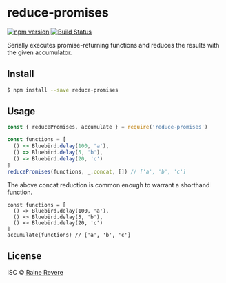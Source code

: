 # reduce-promises
[![npm version](https://img.shields.io/npm/v/reduce-promises.svg)](https://npmjs.org/package/reduce-promises)
[![Build Status](https://travis-ci.org/raineorshine/reduce-promises.svg?branch=master)](https://travis-ci.org/raineorshine/reduce-promises)

Serially executes promise-returning functions and reduces the results with the given accumulator.

## Install

```sh
$ npm install --save reduce-promises
```

## Usage

```js
const { reducePromises, accumulate } = require('reduce-promises')

const functions = [
  () => Bluebird.delay(100, 'a'),
  () => Bluebird.delay(5, 'b'),
  () => Bluebird.delay(20, 'c')
]
reducePromises(functions, _.concat, []) // ['a', 'b', 'c']
```

The above concat reduction is common enough to warrant a shorthand function.

```
const functions = [
  () => Bluebird.delay(100, 'a'),
  () => Bluebird.delay(5, 'b'),
  () => Bluebird.delay(20, 'c')
]
accumulate(functions) // ['a', 'b', 'c']
```

## License

ISC © [Raine Revere](https://github.com/raineorshine)
